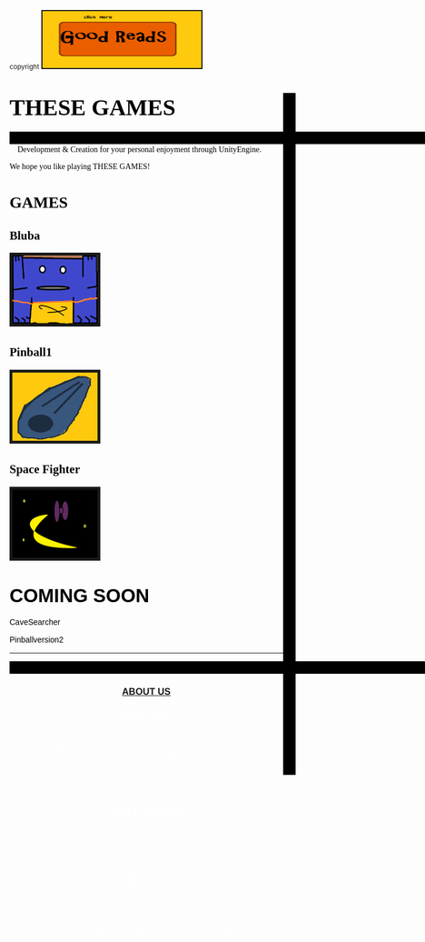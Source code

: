 <html lang = "en-us">

<head>
<script async src="https://www.googletagmanager.com/gtag/js?id=UA-111559017-1"></script>
<script>
  window.dataLayer = window.dataLayer || [];
  function gtag(){dataLayer.push(arguments);}
  gtag('js', new Date());

  gtag('config', 'UA-111559017-1');
</script> 
    
   <title>THESEGAMES</title><small>copyright</small>
<a href="https://www.amazon.com/dp/B078KN1K3X"><img border="2" src="goodreads.png" alt="goodreads" style="position::fixed;right:0px;top:100px;width:280px;height:100px;" ></a>
<body>
    <style type = "text/css">
        .style1 {
        margin-left:5px;
        }</style>
<style>
    .vl {border-right: 22px solid black; height: 1200px;} 
  </style>
<div class="vl">
    
<body background="backgroundgrey.png">

<p><h1><big><big><font face="PALATINO" color="black">THESE GAMES</font></big></big></h1>
</p>
<p>
<style> .hl {border-left:1330px solid black; height: 22px;}</style><div class="hl"></div>
<font face="GEORGIA" color="black">&emsp;Development & Creation for your personal enjoyment through UnityEngine. 
<p> We hope you like playing THESE GAMES! </p>
<p>
<h1>GAMES</h1><p>
<h2>Bluba</h2></p>
<body><a href="Bluba.htm"><img border="5" alt="Bluba" src ="sprite3.png" width="150" height ="120"></a>
<p>
    </p>
</body>
<h2>Pinball1</h2></p>
<body><a href="Pinball1.htm"><img border="5" alt ="Pinball1" src="flipper.png" width="150" height="120"></a>
</body> <head><link rel = "stylesheet" type = "text/css" href="index.css">
</head>
<h2>Space Fighter</h2><body><a href="Spacefighter.htm">
<img border="5" alt = "spacefighter" src="spacefighter.png" width="150" height = "120"></a></body>
<body>
    <p></p><font face = "ARIAL" ><p></p><h1><big>COMING SOON</big></h1><p>CaveSearcher</p>
Pinballversion2
<p></p>
<p></p><p></p><hr>

<style> .hl1 {border-left:1330px solid black; height: 22px;}</style><div class="hl1">
</div>
<center><h3><a href = "aboutus.htm">ABOUT US</a></h3></center>
<font face = "TIMES NEW ROMAN" color = "white"><center><h3>Privacy Policy</h3></center>
None of you're data is stored by accessing this site. We do not store any of your personal data. None of you're personal data is used or stored. If you have been asked to share any personal data or information by THESEGAMES, say no. If you are asked to share any of your personal data by any of our affiliates, we are not responsible for it and do not ask our affiliates for it. We do not require your data for this site. Our site is for your personal entertainment ONLY. 

<p></p><center><h3>Terms & Conditions</h3></center>
<center>We may modify these Terms, for any reason at any time, by posting a new version on Our Website; these changes do not affect rights and obligations that arose prior to such changes.The contents of this site, including All copyright, trade marks, design rights, patents, Site software, design, artwork, illustrations, Applications, and other intellectual property rights in and on THESEGAMES belongs to THESEGAMES and/or third parties, and any of their successors and assigns, and any of their respective licensors, Advertisers, suppliers, and operational service providers and are legally protected, without limitation, under U.S. Federal and State laws, regulations and treaties. On notice, we will act to remove content on the Site that infringes the copyrights of others. THESEGAMES reserves all of its rights. Nothing in the Terms grants you a right or license to use any trade mark, design right or copyright owned or controlled by THESEGAMES or any other third party except as expressly provided. 
</center>

